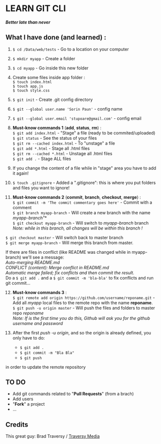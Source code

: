 # LEARN GIT CLI
##### Better late than never


## What I have done (and learned) :
1. `$ cd /Data/web/tests` - Go to a location on your computer
2. `$ mkdir myapp` - Create a folder
3. `$ cd myapp` - Go inside this new folder

4. Create some files inside app folder :  
   `$ touch index.html`  
   `$ touch app.js`  
   `$ touch style.css`  

5. `$ git init` - Create .git config directory
6. `$ git --global user.name 'Sorin Paun'` - config name
7. `$ git --global user.email 'stupoare@gmail.com'` - config email

8. **Must-know commands 1** (**add**, **status**, **rm**) :  
   `$ git add index.html` - "Stage" a file (ready to be commited/uploaded)  
   `$ git status` - See the status of your files  
   `$ git rm --cached index.html` - To "unstage" a file  
   `$ git add *.html` - Stage all .html files  
   `$ git rm --cached *.html` - Unstage all .html files  
   `$ git add .` - Stage ALL files  
9. If you change the content of a file while in "stage" area you have to add it again!

10. `$ touch .gitignore` - Added a ".gitignore": this is where you put folders and files you want to ignore!

11. **Must-know commands 2**  (**commit**, **branch**, **checkout**, **merge**) :  
   `$ git commit -m 'The commit commentary goes here'` - Commit with a comment  
   `$ git branch myapp-branch` - Will create a new branch with the name **myapp-branch*"**  
   `$ git checkout myapp-branch` - Will switch to *myapp-branch* branch  
   *Note: while in this branch, all changes will be within this branch !*  

   `$ git checkout master` - Will switch back to master branch  
   `$ git merge myapp-branch` - Will merge this branch from master.  

   If there are files in conflict (like README was changed while in myapp-branch) we'll see a message:  
   *Auto-merging README.md*  
   *CONFLICT (content): Merge conflict in README.md*    
   *Automatic merge failed; fix conflicts and then commit the result.*  
   Do a `$ git add .` and a `$ git commit -m 'bla-bla'` to fix conflicts and run git commit...  

12. **Must-know commands 3** :  
    `$ git remote add origin https://github.com/username/reponame.git` - Add all *myapp* local files to the remote repo with the name **reponame**.  
    `$ git push -u origin master` - Will push the files and folders to master repo *reponame*  
    *Note: If is the first time you do this, Github will ask you for the github username and password*  
    
13. After the first *push -u origin*, and so the origin is already defined, you only have to do:  
    * `$ git add .`
    * `$ git commit -m "Bla Bla"`
    * `$ git push`  

   in order to update the remote repository

## TO DO
   * Add git commands related to "**Pull Requests**" (from a brach)
   * Add users
   * "**Fork**" a project
   * ...

## Credits
   This great guy: Brad Traversy / [Traversy Media](https://www.youtube.com/user/TechGuyWeb/)  